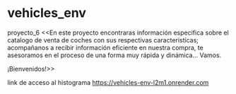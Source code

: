 # vehicles_env
proyecto_6
 <<En este proyecto encontraras información especifica sobre el catalogo de venta de coches con sus respectivas caracteristícas; acompañanos a recibir información eficiente en nuestra compra, te asesoramos en el proceso de una forma muy rápida y dinámica... Vamos.
 
 ¡Bienvenidos!>>


 link de acceso al histograma 
 https://vehicles-env-l2m1.onrender.com
 